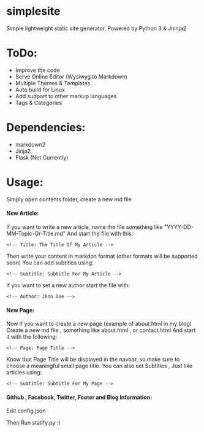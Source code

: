 # simplesite
Simple lightweight static site generator, Powered by Python 3 &amp; Jninja2

# ToDo:
* Improve the code
* Serve Online Editor (Wysiwyg to Markdown)
* Multiple Themes & Templates
* Auto build for Linux
* Add support to other markup languages
* Tags & Categories

# Dependencies:
* markdown2
* Jinja2
* Flask (Not Currently)

# Usage:
Simply open contents folder, create a new md file
#### New Article:
If you want to write a new article, name the file something like "YYYY-DD-MM-Topic-Or-Title.md"
And start the file with this: 

    <!-- Title: The Title Of My Article -->
	
Then write your content in markdon format (other formats will be supported soon)
You can add subtitles using:

	<!-- Subtitle: Subtitle For My Article -->

If you want to set a new author start the file with:

	<!-- Author: Jhon Doe -->

#### New Page:
Now if you want to create a new page (example of about.html in my blog)
Create a new md file , something like about.html , or contact.html
And start it with the following: 

	<!-- Page: Page Title -->
	
Know that Page Title will be displayed in the navbar, so make sure to choose a meaningful small page title.
You can also set Subtitles , Just like articles using:

	<!-- Subtitle: Subtitle For My Page -->
	
#### Github , Facebook, Twitter, Footer and Blog Information: 
Edit config.json

Then Run statify.py :)